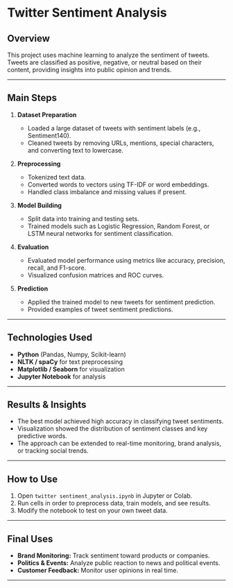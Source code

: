 # Twitter Sentiment Analysis

## Overview

This project uses machine learning to analyze the sentiment of tweets. Tweets are classified as positive, negative, or neutral based on their content, providing insights into public opinion and trends.

---

## Main Steps

1. **Dataset Preparation**
    - Loaded a large dataset of tweets with sentiment labels (e.g., Sentiment140).
    - Cleaned tweets by removing URLs, mentions, special characters, and converting text to lowercase.

2. **Preprocessing**
    - Tokenized text data.
    - Converted words to vectors using TF-IDF or word embeddings.
    - Handled class imbalance and missing values if present.

3. **Model Building**
    - Split data into training and testing sets.
    - Trained models such as Logistic Regression, Random Forest, or LSTM neural networks for sentiment classification.

4. **Evaluation**
    - Evaluated model performance using metrics like accuracy, precision, recall, and F1-score.
    - Visualized confusion matrices and ROC curves.

5. **Prediction**
    - Applied the trained model to new tweets for sentiment prediction.
    - Provided examples of tweet sentiment predictions.

---

## Technologies Used

- **Python** (Pandas, Numpy, Scikit-learn)
- **NLTK / spaCy** for text preprocessing
- **Matplotlib / Seaborn** for visualization
- **Jupyter Notebook** for analysis

---

## Results & Insights

- The best model achieved high accuracy in classifying tweet sentiments.
- Visualization showed the distribution of sentiment classes and key predictive words.
- The approach can be extended to real-time monitoring, brand analysis, or tracking social trends.

---

## How to Use

1. Open `twitter sentiment_analysis.ipynb` in Jupyter or Colab.
2. Run cells in order to preprocess data, train models, and see results.
3. Modify the notebook to test on your own tweet data.

---

## Final Uses

- **Brand Monitoring:** Track sentiment toward products or companies.
- **Politics & Events:** Analyze public reaction to news and political events.
- **Customer Feedback:** Monitor user opinions in real time.

---
